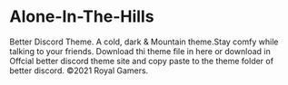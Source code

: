 # Alone-In-The-Hills
Better Discord Theme. A cold, dark &amp; Mountain theme.Stay comfy while talking to your friends. 
Download thi theme file in here or download in Offcial better discord theme site and copy paste to the theme folder of better discord.
©2021 Royal Gamers.
